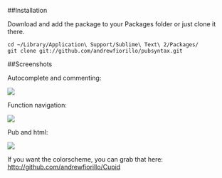 ##Installation

Download and add the package to your Packages folder or just clone it there.

```
cd ~/Library/Application\ Support/Sublime\ Text\ 2/Packages/
git clone git://github.com/andrewfiorillo/pubsyntax.git
```

##Screenshots

Autocomplete and commenting:

<img src="https://dl.dropbox.com/u/22817005/Resources/sublime/Github/features.png" />

Function navigation:

<img src="https://dl.dropbox.com/u/22817005/Resources/sublime/Github/functionnav.png" />

Pub and html:

<img src="https://dl.dropbox.com/u/22817005/Resources/sublime/Github/pubhtml.png" />

If you want the colorscheme, you can grab that here: <a href="http://github.com/andrewfiorillo/Cupid">http://github.com/andrewfiorillo/Cupid</a>
